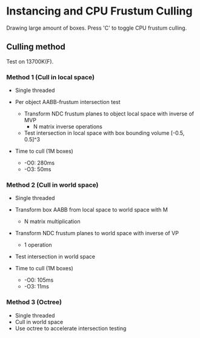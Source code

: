 # Instancing and CPU Frustum Culling

Drawing large amount of boxes. Press 'C' to toggle CPU frustum culling.

## Culling method

Test on 13700K(F).

### Method 1 (Cull in local space)

- Single threaded
- Per object AABB-frustum intersection test
  - Transform NDC frustum planes to object local space with inverse of MVP
    - N matrix inverse operations
  - Test intersection in local space with box bounding volume [-0.5, 0.5]^3

- Time to cull (1M boxes)
  - -O0: 280ms
  - -O3: 50ms

### Method 2 (Cull in world space)

- Single threaded
- Transform box AABB from local space to world space with M
  - N matrix multiplication
- Transform NDC frustum planes to world space with inverse of VP
  - 1 operation
- Test intersection in world space

- Time to cull (1M boxes)
  - -O0: 105ms
  - -O3: 11ms

### Method 3 (Octree)

- Single threaded
- Cull in world space
- Use octree to accelerate intersection testing
